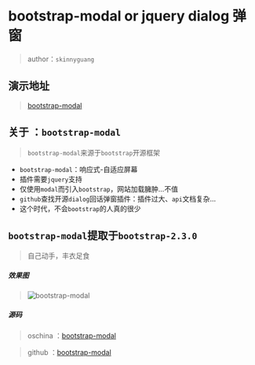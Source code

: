 # bootstrap-modal or jquery dialog 弹窗

> author：`skinnyguang`

## 演示地址

> <a href="http://demo.phpcollege.org/bootstrap-modal/index.html" title="bootstrap-modal" target="_blank">bootstrap-modal</a>

## 关于 ：`bootstrap-modal`

> `bootstrap-modal`来源于`bootstrap`开源框架

- `bootstrap-modal`：响应式-自适应屏幕
- 插件需要`jquery`支持
- 仅使用`modal`而引入`bootstrap`，网站加载臃肿...不值
- `github`查找开源`dialog`回话弹窗插件：插件过大、`api`文档复杂...
- 这个时代，不会`bootstrap`的人真的很少

## `bootstrap-modal`提取于`bootstrap-2.3.0`

> 自己动手，丰衣足食

##### 效果图

> ![bootstrap-modal](http://phpcollege.oss-cn-beijing.aliyuncs.com/article-image/2016-12-23/bootstrap-modal1.jpg)

##### 源码

> oschina ：<a href="https://git.oschina.net/skinnyguang/bootstrap-modal" title="bootstrap-modal" target="_blank">bootstrap-modal</a>

> github ：<a href="https://github.com/skinnyguang/bootstrap-modal" title="bootstrap-modal" target="_blank">bootstrap-modal</a>